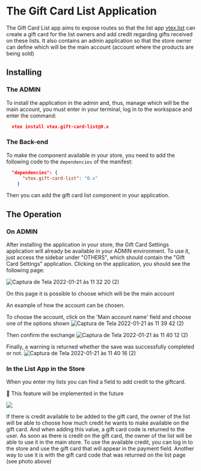 # The Gift Card List Application

The Gift Card List app aims to expose routes so that the list app [vtex.list](https://github.com/vtex-apps/list) can create a gift card for the list owners and add credit regarding gifts received on these lists. It also contains an admin application so that the store owner can define which will be the main account (account where the products are being sold)

## Installing

### The ADMIN

To install the application in the admin and, thus, manage which will be the main account, you must enter in your terminal, log in to the workspace and enter the command:

```json
  vtex install vtex.gift-card-list@0.x
```

### The Back-end

To make the component available in your store, you need to add the following code to the `dependencies` of the manifest:

```json
  "dependencies": {
      "vtex.gift-card-list": "0.x"
    }
```

Then you can add the gift card list component in your application.

## The Operation

### On ADMIN

After installing the application in your store, the Gift Card Settings application will already be available in your ADMIN environment.
To use it, just access the sidebar under "OTHERS", which should contain the "Gift Card Settings" application.
Clicking on the application, you should see the following page:

![Captura de Tela 2022-01-21 às 11 32 20 (2)](https://user-images.githubusercontent.com/80836180/150544610-04fa9a7e-f5ed-4498-bc63-827526097bd7.png)

On this page it is possible to choose which will be the main account

An example of how the account can be chosen.

To choose the account, click on the 'Main account name' field and choose one of the options shown
![Captura de Tela 2022-01-21 às 11 39 42 (2)](https://user-images.githubusercontent.com/80836180/150545843-91ba92bb-3c16-42d8-84ec-ff7015a2a1e4.png)

Then confirm the exchange
![Captura de Tela 2022-01-21 às 11 40 12 (2)](https://user-images.githubusercontent.com/80836180/150545849-cd2171f9-8285-4970-9133-567f620da689.png)

Finally, a warning is returned whether the save was successfully completed or not.
![Captura de Tela 2022-01-21 às 11 40 16 (2)](https://user-images.githubusercontent.com/80836180/150545854-0b8c9543-f59c-4966-aea1-5b7f63ec9aea.png)


### In the List App in the Store

When you enter my lists you can find a field to add credit to the giftcard.

<!---
ADICIONAR UMA FOTO DA PAGINA DA LISTA COM O BOTÃO DO GIFT CARD
-->
📢 This feature will be implemented in the future

![](https://dummyimage.com/600x400/000/fff)


If there is credit available to be added to the gift card, the owner of the list will be able to choose how much credit he wants to make available on the gift card. And when adding this value, a gift card code is returned to the user. As soon as there is credit on the gift card, the owner of the list will be able to use it in the main store.
To use the available credit, you can log in to the store and use the gift card that will appear in the payment field. Another way to use it is with the gift card code that was returned on the list page (see photo above)
